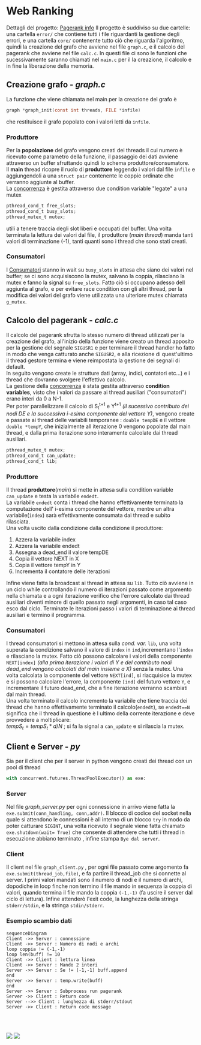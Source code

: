 # Web Ranking
Dettagli del progetto: [Pagerank info](progetto.pdf)
Il progetto è suddiviso su due cartelle: una cartella `error/` che contiene tutti i file riguardanti la gestione degli errori, e una cartella `core/` contenente tutto ciò che riguarda l'algoritmo, quindi la creazione del grafo che avviene nel file `graph.c`, e il calcolo del pagerank che avviene nel file `calc.c`. In questi file ci sono le funzioni che sucessivamente saranno chiamati nel `main.c` per il la creazione, il calcolo e in fine la liberazione della memoria.
## Creazione grafo - *graph.c*
La funzione che viene chiamata nel main per la creazione del grafo è
```C
graph *graph_init(const int threads, FILE *infile)
```
che restituisce il grafo popolato con i valori letti da `infile`.
### Produttore
Per la **popolazione** del grafo vengono creati dei threads il cui numero è ricevuto come parametro della funzione, il passaggio dei dati avviene attraverso un buffer sfruttando quindi lo schema produttore/consumatore.  
Il **main** thread ricopre il ruolo di  **produttore** leggendo i valori dal file `infile` e aggiungendoli a una `struct pair` contenente le coppie ordinate che verranno aggiunte al buffer.  
La <u>concorrenza</u> è gestita attraverso due condition variable "legate" a una mutex
```C
pthread_cond_t free_slots;
pthread_cond_t busy_slots;
pthread_mutex_t mutex;
```
utili a tenere traccia degli slot liberi e occupati del buffer. Una volta terminata la lettura dei valori dal file, il produttore (*main thread*) manda tanti valori di terminazione (-1), tanti quanti sono i thread che sono stati creati.
### Consumatori
I <u>Consumatori</u> stanno in wait su `busy_slots` in attesa che siano dei valori nel buffer; se ci sono acquisiscono la mutex, salvano la coppia, rilasciano la mutex e fanno la signal su `free_slots`. Fatto ciò si occupano adesso dell aggiunta al grafo, e per evitare race condition con gli altri thread, per la modifica dei valori del grafo
viene utilizzata una ulteriore mutex chiamata `g_mutex`.

## Calcolo del pagerank - *calc.c*
Il calcolo del pagerank sfrutta lo stesso numero di thread utilizzati per la creazione del grafo, all'inizio della funzione viene creato un thread apposito per la gestione del segnale `SIGUSR1` e per terminare il thread handler ho fatto in modo che venga catturato anche `SIGUSR2`, e alla ricezione di quest'ultimo il thread gestore termina e viene reimpostata la gestione dei segnali di default.  
In seguito vengono create le strutture dati (array, indici, contatori etc...) e i thread che dovranno svolgere l'effettivo calcolo.  
La gestione della <u>concorrenza</u> è stata gestita attraverso **condition variables**, visto che i valori da passare ai thread ausiliari ("consumatori") erano interi da 0 a N-1.  
Per poter parallelizzare il calcolo di S<sub>t</sub><sup>t+1</sup> e Y<sup>t+1</sup> *(il sucessivo contributo dei nodi DE e la successiva i-esima componente del vettore Y)*, vengono create e passate ai thread delle variabili temporanee : `double tempDE` e il vettore `double *tempY`, che inizialmente all iterazione 0 vengono popolate dal main thread, e dalla prima iterazione sono interamente calcolate dai thread ausiliari.
```C
pthread_mutex_t mutex;
pthread_cond_t can_update;
pthread_cond_t lib;
```
### Produttore
Il thread **produttore**(*main*) si mette in attesa sulla condition variable `can_update` e testa la variabile `endedt`.  
La variabile `endedt` conta i thread che hanno effettivamente terminato la computazione dell' i-esima componente del vettore, mentre un altra variabile(`index`) sarà effettivamente consumata dai thread e subito rilasciata.  
Una volta uscito dalla condizione dalla condizione il produttore:
<ol>
<li>Azzera la variabile index</li>
<li>Azzera la variabile endedt</li>
<li>Assegna a dead_end il valore tempDE</li>
<li>Copia il vettore NEXT in X</li>
<li>Copia il vettore tempY in Y</li>
<li>Incrementa il contatore delle iterazioni</li>
</ol>  

Infine viene fatta la broadcast ai thread in attesa su `lib`.
Tutto ciò avviene in un ciclo while controllando il numero di iterazioni passato come argomento nella chiamata e a ogni iterazione verifico che l'errore calcolato dai thread ausiliari diventi minore di quello passato negli argomenti, in caso tal caso esco dal ciclo.
Terminate le iterazioni passo i valori di terminazione ai thread ausiliari e termino il programma.  
### Consumatori
I thread consumatori si mettono in attesa sulla *cond. var.* `lib`, una volta superata la condizione salvano il valore di `index` in `ind`,incrementano l'`index` e rilasciano la mutex. Fatto ciò possono calcolare i valori della componente `NEXT[index]` *(alla prima iterazione i valori di Y e del contributo nodi dead_end vengono calcolati dal main insieme a X)* senza la mutex. Una volta calcolata la componente del vettore `NEXT[ind]`, si riacquisice la mutex e si possono calcolare l'errore, la componente `[ind]` del futuro vettore `Y`, e incrementare il futuro dead_end, che a fine iterazione verranno scambiati dal main thread.  
Una volta terminato il calcolo incremento la variabile che tiene traccia dei thread che hanno effettivamente terminato il calcolo(`endedt`), se `endedt==N` significa che il thread in questione è l ultimo della corrente iterazione e deve provvedere a moltiplicare:  
 $`tempS_t = tempS_t * d/N `$ ; si fa la signal a `can_update` e si rilascia la mutex.

 ## Client e Server - *py*
 Sia per il client che per il server in python vengono creati dei thread con un pool di thread
 ```Python
with concurrent.futures.ThreadPoolExecutor() as exe:
```
### Server
Nel file *graph_server.py* per ogni connessione in arrivo viene fatta la `exe.submit(conn_handling, conn,addr)`. Il blocco di codice del socket nella quale si attendono le connessioni è all interno di un blocco `try` in modo da poter catturare `SIGINT`, una volta ricevuto il segnale viene fatta chiamato `exe.shutdown(wait= True)` che consente di attendere che tutti i thread in esecuzione abbiano terminato , infine stampa `Bye dal server`.
### Client  
Il client nel file `graph_client.py` , per ogni file passato come argomento fa `exe.submit(thread_job,file)`, e fa partire il thread_job che si connette al server.
I primi valori mandati sono il numero di nodi e il numero di archi, dopodiche in loop finche non termino il file mando in sequenza la coppia di valori, quando termina il file mando la coppia `(-1,-1)` (fa uscire il server dal ciclo di lettura). Infine attenderò l'exit code, la lunghezza della stringa `stderr/stdin`, e la stringa `stdin/stderr`.

### Esempio scambio dati
```mermaid
sequenceDiagram
Client ->> Server : connessione
Client ->> Server : Numero di nodi e archi
loop coppia != (-1,-1)
loop len(buff) != 10
Client ->> Client : lettura linea 
Client ->> Server : Mando 2 interi
Server ->> Server : Se != (-1,-1) buff.append
end
Server ->> Server : temp.write(buff)
end
Server ->> Server : Subprocess run pagerank
Server ->> Client : Return code
Server -->> Client : lunghezza di stderr/stdout
Server ->> Client : Return code message
```

<br>
<br>

![](https://img.shields.io/badge/C%20Language-grey?style=for-the-badge&logo=C)
![](https://img.shields.io/badge/Python-yellow?style=for-the-badge&logo=Python)
